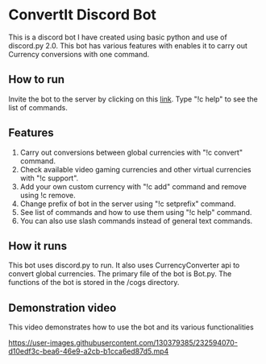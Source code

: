 # ConvertIt Discord Bot

This is a discord bot I have created using basic python and use of discord.py 2.0. This bot has various features with enables it to carry out Currency conversions with one command.

## How to run 

Invite the bot to the server by clicking on this [link](https://discord.com/api/oauth2/authorize?client_id=1095402510690295958&permissions=8&scope=bot).
Type "!c help" to see the list of commands.

## Features

1. Carry out conversions between global currencies with "!c convert" command.
2. Check available video gaming currencies and other virtual currencies with "!c support".
3. Add your own custom currency with "!c add" command and remove using !c remove.
4. Change prefix of bot in the server using "!c setprefix" command.
5. See list of commands and how to use them using "!c help" command.
6. You can also use slash commands instead of general text commands.

## How it runs

This bot uses discord.py to run. It also uses CurrencyConverter api to convert global currencies. The primary file of the bot is Bot.py. The functions of the bot is stored in the /cogs directory.

## Demonstration video

This video demonstrates how to use the bot and its various functionalities


https://user-images.githubusercontent.com/130379385/232594070-d10edf3c-bea6-46e9-a2cb-b1cca6ed87d5.mp4


